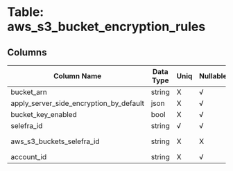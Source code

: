 # Table: aws_s3_bucket_encryption_rules

## Columns 

|  Column Name   |  Data Type  | Uniq | Nullable | Description | 
|  ----  | ----  | ----  | ----  | ---- | 
| bucket_arn | string | X | √ |  | 
| apply_server_side_encryption_by_default | json | X | √ |  | 
| bucket_key_enabled | bool | X | √ |  | 
| selefra_id | string | √ | √ | random id | 
| aws_s3_buckets_selefra_id | string | X | X | fk to aws_s3_buckets.selefra_id | 
| account_id | string | X | √ |  | 


